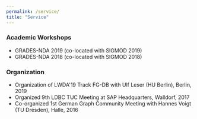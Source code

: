 ```yaml
---
permalink: /service/
title: "Service"
---
```


### Academic Workshops
* GRADES-NDA 2019 (co-located with SIGMOD 2019)  
* GRADES-NDA 2018 (co-located with SIGMOD 2018)

### Organization
* Organization of LWDA'19 Track FG-DB with Ulf Leser (HU Berlin), Berlin, 2019
* Organized 9th LDBC TUC Meeting at SAP Headquarters, Walldorf, 2017
* Co-organized 1st German Graph Community Meeting with Hannes Voigt (TU Dresden), Halle, 2016
